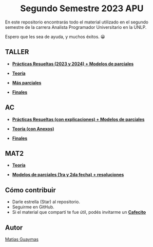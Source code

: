 <h1 align="center"> Segundo Semestre 2023 APU </h1>

En este repositorio encontrarás todo el material utilizado en el segundo semestre de la carrera Analista Programador Universitario en la UNLP.

Espero que les sea de ayuda, y muchos éxitos. 😀

## TALLER

* [**Prácticas Resueltas (2023 y 2024) + Modelos de parciales**](https://github.com/MatiasGuaymas/Taller-Programacion)

* [**Teoría**](https://github.com/MatiasGuaymas/2do-Semestre/tree/main/TALLER/Teoria)

* [**Más parciales**](https://github.com/MatiasGuaymas/2do-Semestre/tree/main/TALLER/Modelos%20de%20parciales)

* [**Finales**](https://github.com/MatiasGuaymas/2do-Semestre/tree/main/TALLER/Finales)

## AC

* [**Prácticas Resueltas (con explicaciones) + Modelos de parciales**](https://github.com/MatiasGuaymas/Arquitectura-Computadoras)

* [**Teoría (con Anexos)**](https://github.com/MatiasGuaymas/2do-Semestre/tree/main/AC/Teoria)

* [**Finales**](https://github.com/MatiasGuaymas/2do-Semestre/tree/main/AC/Final)

## MAT2

* [**Teoría**](https://github.com/MatiasGuaymas/2do-Semestre/tree/main/MAT2/Teoria)

* [**Modelos de parciales (1ra y 2da fecha) + resoluciones**](https://github.com/MatiasGuaymas/2do-Semestre/tree/main/MAT2/Parciales)

## Cómo contribuir
* Darle estrella (Star) al repositorio.
* Seguirme en GitHub.
* Si el material que compartí te fue útil, podés invitarme un **[Cafecito](https://cafecito.app/matiasguaymas)**

## Autor

[Matias Guaymas](https://www.linkedin.com/in/matiasguaymas/)
